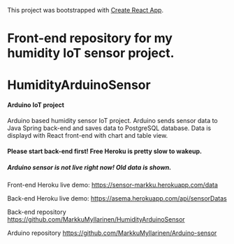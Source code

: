 This project was bootstrapped with [Create React App](https://github.com/facebook/create-react-app).

# Front-end repository for my humidity IoT sensor project.

# HumidityArduinoSensor

#### Arduino IoT project

Arduino based humidity sensor IoT project. Arduino sends sensor data to Java Spring back-end and saves data to PostgreSQL database. Data is displayd with React front-end with chart and table view.

#### Please start back-end first! Free Heroku is pretty slow to wakeup. 
##### Arduino sensor is not live right now! Old data is shown.

Front-end Heroku live demo: https://sensor-markku.herokuapp.com/data

Back-end Heroku live demo: https://asema.herokuapp.com/api/sensorDatas

Back-end repository https://github.com/MarkkuMyllarinen/HumidityArduinoSensor

Arduino repository https://github.com/MarkkuMyllarinen/Arduino-sensor
